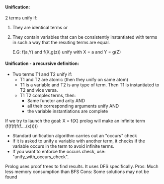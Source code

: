 #### Unification:
2 terms unify if: 
1. They are identical terms or 
2. They contain variables that can be consistently instantiated with terms in such a way that the resuting terms are equal.

	E.G:  f(a,Y) and f(X,g(z)) unify with X = a and Y = g(Z)

#### Unification - a recursive definition:
- Two terms T1 and T2 unify if:
	- T1 and T2 are atomic (then they unify on same atom)
	- T1 is a variable and T2 is any type of term. Then T1 is instantiated to T2 and vice versa.
	- T1 T2 complex terms, then:
		- Same functor and arity AND
		- all their corresponding arguments unify AND
		- the variable instantiations are complete

If we try to launch the goal:
	X = f(X)
prolog will make an infinite term (f(f(f(f(f....(x)))))
- Standard unification algorithm carries out an "occurs" check
- If it is asked to unify a variable with another term, it checks if the variable occurs in the term to avoid infinite terms.
- If you want to enforce the occurs check, use: "unify_with_occurs_check".

Prolog uses proof trees to find results. 
It uses DFS specifically. 
Pros: Much less memory consumption than BFS
Cons: Some solutions may not be found